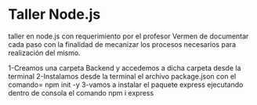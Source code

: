 # Taller Node.js
taller en node.js con requerimiento por el profesor Vermen de documentar cada paso con la finalidad de mecanizar los procesos necesarios para realización del mismo.

1-Creamos una carpeta Backend y accedemos a dicha carpeta desde la terminal
2-Instalamos desde la terminal el archivo package.json con el comando= npm init -y
3-vamos a instalar el paquete express ejecutando dentro de consola el comando npm i express


